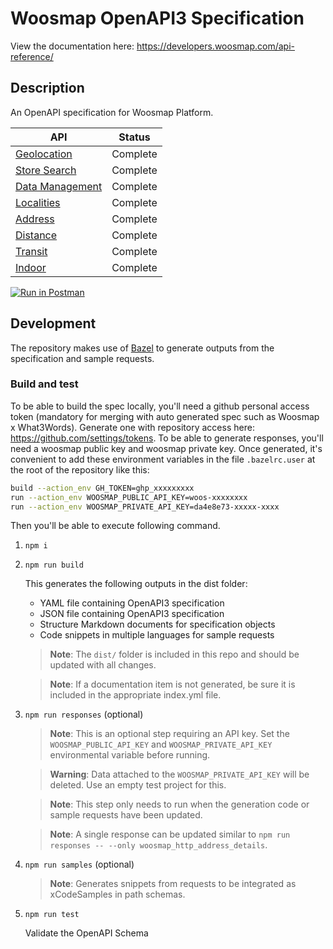 # Woosmap OpenAPI3 Specification

View the documentation here:
<https://developers.woosmap.com/api-reference/>

## Description

An OpenAPI specification for Woosmap Platform.

| API                                                                              | Status   |
|----------------------------------------------------------------------------------|----------|
| [Geolocation](https://developers.woosmap.com/products/geolocation-api/location/) | Complete |
| [Store Search](https://developers.woosmap.com/products/search-api/get-started/)  | Complete |
| [Data Management](https://developers.woosmap.com/products/data-api/get-started/) | Complete |
| [Localities](https://developers.woosmap.com/products/localities/get-started/)    | Complete |
| [Address](https://developers.woosmap.com/products/address-api/get-started/)      | Complete |
| [Distance](https://developers.woosmap.com/products/distance-api/get-started/)    | Complete |
| [Transit](https://developers.woosmap.com/products/transit-api/route-endpoint/)   | Complete |
| [Indoor](https://developers.woosmap.com/products/indoor-api/get-started/)        | Complete |

[![Run in Postman](https://run.pstmn.io/button.svg)](https://god.gw.postman.com/run-collection/18437534-dad12f37-6d84-42d1-9889-2f529aee0ab9?action=collection%2Ffork&source=rip_markdown&collection-url=entityId%3D18437534-dad12f37-6d84-42d1-9889-2f529aee0ab9%26entityType%3Dcollection%26workspaceId%3Dff0698d5-c4db-403e-b7c6-b622b68032d3)

## Development

The repository makes use of [Bazel](https://bazel.build/) to generate outputs from the specification and sample
requests.

### Build and test

To be able to build the spec locally, you'll need a github personal access token (mandatory for merging with auto
generated spec such as Woosmap x What3Words).
Generate one with repository access here: <https://github.com/settings/tokens>.
To be able to generate responses, you'll need a woosmap public key and woosmap private key.
Once generated, it's convenient to add these environment variables in the file `.bazelrc.user` at the root of the
repository like this:

```bash
build --action_env GH_TOKEN=ghp_xxxxxxxxx
run --action_env WOOSMAP_PUBLIC_API_KEY=woos-xxxxxxxx
run --action_env WOOSMAP_PRIVATE_API_KEY=da4e8e73-xxxxx-xxxx
```

Then you'll be able to execute following command.

1. `npm i`
2. `npm run build`

   This generates the following outputs in the dist folder:

    - YAML file containing OpenAPI3 specification
    - JSON file containing OpenAPI3 specification
    - Structure Markdown documents for specification objects
    - Code snippets in multiple languages for sample requests

   > **Note**: The `dist/` folder is included in this repo and should be updated with all changes.

   > **Note**: If a documentation item is not generated, be sure it is included
   in the appropriate index.yml file.

3. `npm run responses` (optional)
   > **Note**: This is an optional step requiring an API key. Set the `WOOSMAP_PUBLIC_API_KEY`
   and `WOOSMAP_PRIVATE_API_KEY` environmental variable before running.

   > **Warning**: Data attached to the `WOOSMAP_PRIVATE_API_KEY` will be deleted. Use an empty test project for this.

   > **Note**: This step only needs to run when the generation code or sample requests have been updated.

   > **Note**: A single response can be updated similar to `npm run responses -- --only woosmap_http_address_details`.

4. `npm run samples` (optional)

   > **Note**: Generates snippets from requests to be integrated as xCodeSamples in path schemas.

5. `npm run test`

   Validate the OpenAPI Schema
